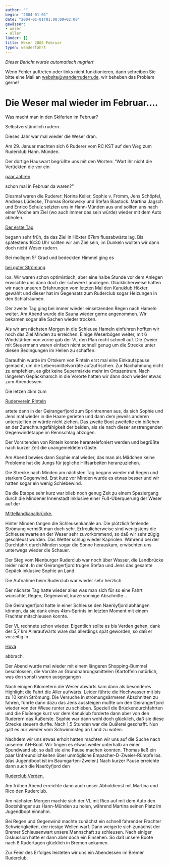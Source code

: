 ```yaml
---
author: ""
begin: "2004-01-01"
date: "2004-01-01T01:00:00+02:00"
gewässer:
- weser
- aller
länder: []
title: Weser 2004 Februar
typen: wanderfahrt
---
```



*Dieser Bericht wurde automatisch migriert*

Wenn Fehler auftreten oder links nicht funktionieren, dann schreiben Sie bitte eine Mail an website@wanderrudern.de, wir beheben das Problem gerne!



# Die Weser mal wieder im Februar....


Was macht man in den Skiferien im Februar?

Selbstverständlich rudern.

Dieses Jahr war mal wieder die Weser dran.

Am 29. Januar machten sich 6 Ruderer vom RC KST auf den Weg zum Ruderclub Hann. Münden.

Der dortige Hauswart begrüßte uns mit den Worten: “Wart ihr nicht die Verückten die vor ein

[paar Jahren](/berichte/2004/hauptteil_weser01)

schon mal in Februar da waren?”

Diesmal waren die Ruderer: Norina Keller, Sophie v. Fromm, Jens Schöpfel, Andreas Lüdecke, Thomas Borkowsky und Stefan Biastock. Martina Jagsch und Enrico Schulz setzten uns in Hann-Münden aus und sollten uns nach einer Woche am Ziel (wo auch immer das sein würde) wieder mit dem Auto abholen.

[Der erste Tag](/berichte/2004/hannmuenden)

begann sehr früh, da das Ziel in Höxter 67km flussabwärts lag. Bis spätestens 16:30 Uhr sollten wir am Ziel sein, im Dunkeln wollten wir dann doch nicht Weser rudern.

Bei molligen 5° Grad und bedeckten Himmel ging es

[bei guter Strömung](/berichte/2004/aufdemfluss)

los. Wir waren schon optimistisch, aber eine halbe Stunde vor dem Anlegen erwischte uns dann doch der schwere Landregen. Glücklicherweise hatten wir nach unseren Erfahrungen vom letzten Mal den Kanuklub Höxter gewählt und dieser hat im Gegensatz zum Ruderclub sogar Heizungen in den Schlafräumen.

Der zweite Tag ging bei immer wieder einsetzenden Regen nach Hameln weiter. Am Abend wurde die Sauna wieder gerne angenommen. Wir bekamen sogar alle Sachen wieder trocken.

Als wir am nächsten Morgen in die Schleuse Hameln einfuhren hofften wir noch das Ziel Minden zu erreichen. Einige Weserbögen weiter, mit 6 Windstärken von vorne gab der VL den Plan recht schnell auf. Die Zweier mit Steuermann waren einfach nicht schnell genug um die Strecke unter diesen Bedingungen im Hellen zu schaffen.

Daraufhin wurde im Ortskern von Rinteln erst mal eine Einkaufspause gemacht, um die Lebensmittelvorräte aufzufrischen. Zur Nachahmung nicht zu empfehlen, es gibt keine Supermärkte mehr im Ortszentrum. Nach längerem Gepäckmarsch in die Vororte hatten wir dann doch wieder etwas zum Abendessen.

Die letzen 4km zum

[Ruderverein Rinteln](/berichte/2004/rinteln)

artete dann in der Geirangerfjord zum Sprintrennen aus, da sich Sophie und Jens mal wieder in die Haare gerieten und dann dem jeweils anderen unterstellten er würde nicht ziehen. Das zweite Boot zweifelte ein bißchen an der Zurechnungsfähigkeit der beiden, als sie nach dieser anstrengenden Gegenwindetappe im Rennschlag abzogen.

Der Vorsitenden von Rinteln konnte herantelefoniert werden und begrüßte nach kurzer Zeit die unangemeldeten Gäste.

Am Abend bewies dann Sophie mal wieder, das man als Mädchen keine Probleme hat die Jungs für jegliche Hilfsarbeiten heranzuziehen.

Die Strecke nach Minden am nächsten Tag begann wieder mit Regen und starkem Gegenwind. Erst kurz vor Minden wurde es etwas besser und wir hatten sogar ein wenig Schiebewind.

Da die Etappe sehr kurz war blieb noch genug Zeit zu einem Spaziergang durch die Mindener Innenstadt inklusive einer Fuß-Überquerung der Weser auf der

[Mittellandkanalbrücke.](/berichte/2004/minden)

Hinter Minden fangen die Schleusenkanäle an. Die plötzlich fehlende Strömung vermißt man doch sehr. Erfreulicherweise sind wenigstens die Schleusenwarte an der Weser sehr zuvorkommend, so daß wir sehr zügig geschleust wurden. Das Wetter schlug wieder Kapriolen. Während bei der Durchfahrt durch Minden sogar die Sonne herauskam, erwischten uns unterwegs wieder die Schauer.

Der Steg vom Nienburger Ruderclub war noch über Wasser, die Landbrücke leider nicht. In der Geirangerfjord trugen Stefan und Jens das gesamte Gepäck inklusive Sophie an Land.

Die Aufnahme beim Ruderclub war wieder sehr herzlich.

Der nächste Tag hatte wieder alles was man sich für so eine Fahrt wünschte, Regen, Gegenwind, kurze sonnige Abschnitte...

Die Geirangerfjord hatte in einer Schleuse den Naeröyfjord abhängen können, da sie dank eines 4km-Sprints im letzten Moment mit einem Frachter mitschleusen konnte.

Der VL rechnete schon wieder. Eigentlich sollte es bis Verden gehen, dank der 5,7 km Alleraufwärts wäre das allerdings spät geworden, so daß er vorzeitig in

[Hoya](/berichte/2004/hoya)

abbrach.

Der Abend wurde mal wieder mit einem längeren Shopping-Bummel beschlossen, die Vorräte an Grundnahrungsmittelen (Kartoffeln natürlich, was den sonst) waren ausgegangen

Nach einigen Kilometern die Weser abwärts kam dann als besonderes Highlight die Fahrt die Aller aufwärts. Leider führte die Hochwasser mit bis zu 10 km/h Strömung. Die Versuche in strömungsärmeren Abschnitten zu fahren, führte dann dazu das Jens aussteigen mußte um den Geirangerfjord wieder von der Wiese runter zu schieben. Speziell die Brückendurchfahrten und die Flußenge kurz vor dem Kanuklub forderte dann aber von den Ruderern das Äußerste. Sophie war dann wohl doch glücklich, daß sie diese Strecke steuern durfte. Nach 1,5 Stunden war die Quälerei geschafft. Nun galt es nur wieder vom Schwimmsteg an Land zu waten.

Nachdem wir uns etwas erholt hatten machten wir uns auf die Suche nach unserem AH-Boot. Wir fingen es etwas weiter unterhalb an einer Spundwand ab, so daß sie eine Pause machen konnten. Thomas ließ ein paar Unfreundlichkeiten über unmögliche Empacher-D-Zweier-Rümpfe los. (das Jugendboot ist im Baumgarten-Zweier.) Nach kurzer Pause erreichte dann auch die Naeröyfjord den

[Ruderclub Verden.](/berichte/2004/verden)

Am frühen Abend erreichte dann auch unser Abholdienst mit Martina und Rico den Ruderclub.

Am nächsten Morgen machte sich der VL mit Rico auf mit dem Auto den Bootshänger aus Hann-Münden zu holen, während Martina seinen Platz im Jugendboot einnahm.

Bei Regen und Gegenwind machte zunächst ein schnell fahrender Frachter Schwierigkeiten, der riesige Wellen warf. Dann weigerte sich zunächst der Bremer Schleusenwart unsere Mannschaft zu schleusen. Nach einiger Diskussion hatte er dann aber doch ein Einsehen. So daß unsere Boote nach 8 Rudertagen glücklich in Bremen ankamen.

Zur Feier des Erfolges leisteten wir uns ein Abendessen im Bremer Ruderclub.
